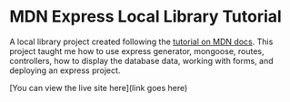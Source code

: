 # MDN Express Local Library Tutorial

A local library project created following the [tutorial on MDN docs](https://developer.mozilla.org/en-US/docs/Learn/Server-side/Express_Nodejs). This project taught me how to use express generator, mongoose, routes, controllers, how to display the database data, working with forms, and deploying an express project.

[You can view the live site here](link goes here)
